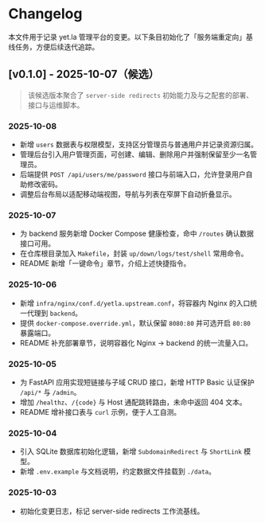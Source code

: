 # Changelog

本文件用于记录 yet.la 管理平台的变更。以下条目初始化了「服务端重定向」基线任务，方便后续迭代追踪。

## [v0.1.0] - 2025-10-07（候选）

> 该候选版本聚合了 `server-side redirects` 初始能力及与之配套的部署、接口与运维脚本。

### 2025-10-08
- 新增 `users` 数据表与权限模型，支持区分管理员与普通用户并记录资源归属。
- 管理后台引入用户管理页面，可创建、编辑、删除用户并强制保留至少一名管理员。
- 后端提供 `POST /api/users/me/password` 接口与前端入口，允许登录用户自助修改密码。
- 调整后台布局以适配移动端视图，导航与列表在窄屏下自动折叠显示。

### 2025-10-07
- 为 backend 服务新增 Docker Compose 健康检查，命中 `/routes` 确认数据接口可用。
- 在仓库根目录加入 `Makefile`，封装 `up/down/logs/test/shell` 常用命令。
- README 新增「一键命令」章节，介绍上述快捷指令。

### 2025-10-06
- 新增 `infra/nginx/conf.d/yetla.upstream.conf`，将容器内 Nginx 的入口统一代理到 `backend`。
- 提供 `docker-compose.override.yml`，默认保留 `8080:80` 并可选开启 `80:80` 暴露端口。
- README 补充部署章节，说明容器化 Nginx → backend 的统一流量入口。

### 2025-10-05
- 为 FastAPI 应用实现短链接与子域 CRUD 接口，新增 HTTP Basic 认证保护 `/api/*` 与 `/admin`。
- 增加 `/healthz`、`/{code}` 与 Host 通配跳转路由，未命中返回 404 文本。
- README 增补接口表与 `curl` 示例，便于人工自测。

### 2025-10-04
- 引入 SQLite 数据库初始化逻辑，新增 `SubdomainRedirect` 与 `ShortLink` 模型。
- 新增 `.env.example` 与文档说明，约定数据文件挂载到 `./data`。

### 2025-10-03
- 初始化变更日志，标记 server-side redirects 工作流基线。
